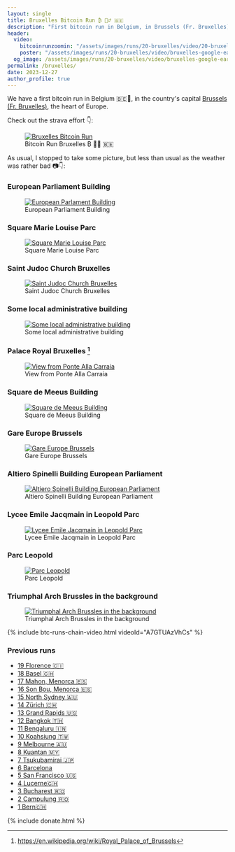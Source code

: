 ```yaml
---
layout: single
title: Bruxelles Bitcoin Run ₿ 🏃‍♂️ 🇧🇪
description: "First bitcoin run in Belgium, in Brussels (Fr. Bruxelles), the heart of Europe."
header:
  video:
    bitcoinrunzoomin: "/assets/images/runs/20-bruxelles/video/20-bruxelles-zoomin-low-1080p.m4v"
    poster: "/assets/images/runs/20-bruxelles/video/bruxelles-google-earth-screenshot-1920x1080.jpg"
  og_image: /assets/images/runs/20-bruxelles/video/bruxelles-google-earth-screenshot-1920x1080.jpg
permalink: /bruxelles/
date: 2023-12-27
author_profile: true
---
```


We have a first bitcoin run in Belgium 🇧🇪🎉, in the country's capital [Brussels (Fr. Bruxelles)](https://en.wikipedia.org/wiki/Brussels),
the heart of Europe. 

Check out the strava effort 👇:

<figure class="image">
  <a href="https://www.strava.com/activities/10444305082">
    <img src="/assets/images/runs/20-bruxelles/page/bruxelles-strava-screenshot-with-overlay-1400x900.jpeg" alt="Bruxelles Bitcoin Run">
  </a>
  <figcaption>Bitcoin Run Bruxelles ₿ 🏃‍♂️ 🇧🇪</figcaption>
</figure> 


As usual, I stopped to take some picture, but less than usual as the weather was rather bad 📷👇:

### European Parliament Building

<figure class="image">
  <a href="/assets/images/runs/20-bruxelles/city/1-1200x900-european-parlament.jpg">
    <img src="/assets/images/runs/20-bruxelles/city/1-1200x900-european-parlament.jpg" alt="European Parlament Building">
  </a>
  <figcaption>European Parliament Building</figcaption>
</figure>


### Square Marie Louise Parc

<figure class="image">
  <a href="/assets/images/runs/20-bruxelles/city/2-1200x900-square-marie-louise.jpg">
    <img src="/assets/images/runs/20-bruxelles/city/2-1200x900-square-marie-louise.jpg" alt="Square Marie Louise Parc">
  </a>
  <figcaption>Square Marie Louise Parc</figcaption>
</figure>


### Saint Judoc Church Bruxelles

<figure class="image">
  <a href="/assets/images/runs/20-bruxelles/city/3-1200x900-saint-judoc-church.jpg">
    <img src="/assets/images/runs/20-bruxelles/city/3-1200x900-saint-judoc-church.jpg" 
            alt="Saint Judoc Church Bruxelles">
  </a>
  <figcaption>Saint Judoc Church Bruxelles</figcaption>
</figure>

### Some local administrative building 

<figure class="image">
  <a href="/assets/images/runs/20-bruxelles/city/4-1200x900-administrative-building.jpg">
    <img src="/assets/images/runs/20-bruxelles/city/4-1200x900-administrative-building.jpg" alt="Some local administrative building">
  </a>
  <figcaption>Some local administrative building</figcaption>
</figure>

### Palace Royal Bruxelles [^1]

[^1]: <https://en.wikipedia.org/wiki/Royal_Palace_of_Brussels>

<figure class="image">
  <a href="/assets/images/runs/20-bruxelles/city/5-1200x900-palace-royale-bruxelles.jpg">
    <img src="/assets/images/runs/20-bruxelles/city/5-1200x900-palace-royale-bruxelles.jpg" alt="View from Ponte Alla Carraia">
  </a>
  <figcaption>View from Ponte Alla Carraia</figcaption>
</figure>


### Square de Meeus Building

<figure class="image">
  <a href="/assets/images/runs/20-bruxelles/city/6-1200x900-square-de-meeus.jpg">
    <img src="/assets/images/runs/20-bruxelles/city/6-1200x900-square-de-meeus.jpg" alt="Square de Meeus Building">
  </a>
  <figcaption>Square de Meeus Building</figcaption>
</figure>

### Gare Europe Brussels

[^6]: <https://en.wikipedia.org/wiki/Florence_Cathedral>

<figure class="image">
  <a href="/assets/images/runs/20-bruxelles/city/7-1200x900-gare-europe.jpg">
    <img src="/assets/images/runs/20-bruxelles/city/7-1200x900-gare-europe.jpg" alt="Gare Europe Brussels">
  </a>
  <figcaption>Gare Europe Brussels</figcaption>
</figure>

### Altiero Spinelli Building European Parliament 

<figure class="image">
  <a href="/assets/images/runs/20-bruxelles/city/8-1200x900-altiero-spinelli-building.jpg">
    <img src="/assets/images/runs/20-bruxelles/city/8-1200x900-altiero-spinelli-building.jpg" alt="Altiero Spinelli Building European Parliament ">
  </a>
  <figcaption>Altiero Spinelli Building European Parliament </figcaption>
</figure>

### Lycee Emile Jacqmain in Leopold Parc

<figure class="image">
  <a href="/assets/images/runs/20-bruxelles/city/9-1200x900-lycee-emile-jacqmain.jpg">
    <img src="/assets/images/runs/20-bruxelles/city/9-1200x900-lycee-emile-jacqmain.jpg" alt="Lycee Emile Jacqmain in Leopold Parc">
  </a>
  <figcaption>Lycee Emile Jacqmain in Leopold Parc</figcaption>
</figure>

### Parc Leopold

<figure class="image">
  <a href="/assets/images/runs/20-bruxelles/city/10-1200x900-parc-leopold.jpg">
    <img src="/assets/images/runs/20-bruxelles/city/10-1200x900-parc-leopold.jpg" alt="Parc Leopold">
  </a>
  <figcaption>Parc Leopold</figcaption>
</figure>

### Triumphal Arch Brussles in the background

<figure class="image">
  <a href="/assets/images/runs/20-bruxelles/city/11-1200x900-triumphal-arch-in-the-background.jpg">
    <img src="/assets/images/runs/20-bruxelles/city/11-1200x900-triumphal-arch-in-the-background.jpg" alt="Triumphal Arch Brussles in the background">
  </a>
  <figcaption>Triumphal Arch Brussles in the background</figcaption>
</figure>

{% include btc-runs-chain-video.html videoId="A7GTUAzVhCs" %}

### Previous runs

- [19 Florence 🇨🇮](/florence)
- [18 Basel 🇨🇭](/basel)
- [17 Mahon, Menorca 🇪🇸](/mahon)
- [16 Son Bou, Menorca 🇪🇸](/son-bou)
- [15 North Sydney 🇦🇺](/north-sydney)
- [14 Zürich 🇨🇭](/zuerich)
- [13 Grand Rapids️ 🇺🇸](/grand-rapids)
- [12 Bangkok️ 🇹🇭](/bangkok)
- [11 Bengaluru 🇮🇳](/bengaluru)
- [10 Koahsiung 🇹🇼](/kaohsiung)
- [9 Melbourne 🇦🇺](/melbourne)
- [8 Kuantan 🇲🇾](/kuantan)
- [7 Tsukubamirai 🇯🇵](/tsukubamirai)
- [6 Barcelona](/barcelona)
- [5 San Francisco 🇺🇸](/san-francisco)
- [4 Lucerne🇨🇭](/lucerne)
- [3 Bucharest 🇷🇴](/bucharest)
- [2 Campulung 🇷🇴](/campulung)
- [1 Bern🇨🇭](/bern)

{% include donate.html %}  
